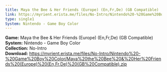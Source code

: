```yaml
---
title: Maya the Bee & Her Friends (Europe) (En,Fr,De) (GB Compatible)
link: https://myrient.erista.me/files/No-Intro/Nintendo%20-%20Game%20Boy%20Color/Maya%20the%20Bee%20&%20Her%20Friends%20(Europe)%20(En,Fr,De)%20(GB%20Compatible).zip
type: single1
System: Nintendo - Game Boy Color
---
```

<b>Game:</b> Maya the Bee & Her Friends (Europe) (En,Fr,De) (GB Compatible)<br>
<b>System:</b> Nintendo - Game Boy Color<br>
<b>Collection:</b> No-Intro<br>
<b>Download:</b> https://myrient.erista.me/files/No-Intro/Nintendo%20-%20Game%20Boy%20Color/Maya%20the%20Bee%20&%20Her%20Friends%20(Europe)%20(En,Fr,De)%20(GB%20Compatible).zip